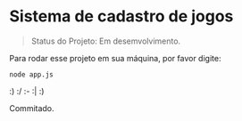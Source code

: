 <h1>Sistema de cadastro de jogos</h1>

>Status do Projeto: Em desemvolvimento.

Para rodar esse projeto em sua máquina, por favor digite:

```
node app.js

```
:)
:/
:-
:|
:)

Commitado.